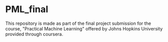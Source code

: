 # PML_final
This repository is made as part of the final project submission for the course, "Practical Machine Learning" offered by Johns Hopkins University provided 
through coursera. 
